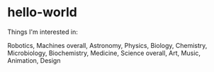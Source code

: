 # hello-world
Things I'm interested in:

Robotics,
Machines overall,
Astronomy,
Physics,
Biology,
Chemistry,
Microbiology,
Biochemistry,
Medicine,
Science overall,
Art,
Music,
Animation,
Design
